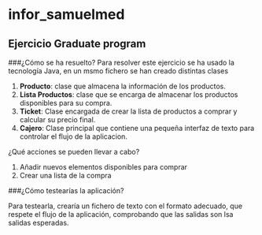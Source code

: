 # infor_samuelmed

## Ejercicio Graduate program 

###¿Cómo se ha resuelto?
Para resolver este ejercicio se ha usado la tecnología Java, en un msmo fichero se han creado distintas clases

1. **Producto**: clase que almacena la información de los productos.
2. **Lista Productos**: clase que se encarga de almacenar los productos disponibles para su compra.
3. **Ticket**: Clase encargada de crear la lista de productos a comprar y calcular su precio final.
4. **Cajero**: Clase principal que contiene una pequeña interfaz de texto para controlar el flujo de la aplicacion.

¿Qué acciones se pueden llevar a cabo?
1. Añadir nuevos elementos disponibles para comprar
2. Crear una lista de la compra

###¿Cómo testearías la aplicación?

Para testearla, crearía un fichero de texto con el formato adecuado, que respete 
el flujo de la aplicación, comprobando que las salidas son lsa salidas esperadas.
